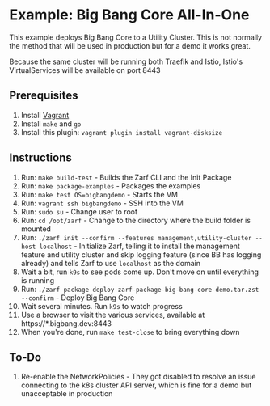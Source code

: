 # Example: Big Bang Core All-In-One

This example deploys Big Bang Core to a Utility Cluster. This is not normally the method that will be used in production but for a demo it works great.

Because the same cluster will be running both Traefik and Istio, Istio's VirtualServices will be available on port 8443

## Prerequisites

1. Install [Vagrant](https://www.vagrantup.com/)
2. Install `make` and `go`
3. Install this plugin: `vagrant plugin install vagrant-disksize`

## Instructions

1. Run: `make build-test` - Builds the Zarf CLI and the Init Package
2. Run: `make package-examples` - Packages the examples
3. Run: `make test OS=bigbangdemo` - Starts the VM
4. Run: `vagrant ssh bigbangdemo` - SSH into the VM
5. Run: `sudo su` - Change user to root
6. Run: `cd /opt/zarf` - Change to the directory where the build folder is mounted
7. Run: `./zarf init --confirm --features management,utility-cluster --host localhost` - Initialize Zarf, telling it to install the management feature and utility cluster and skip logging feature (since BB has logging already) and tells Zarf to use `localhost` as the domain
8. Wait a bit, run `k9s` to see pods come up. Don't move on until everything is running
9. Run: `./zarf package deploy zarf-package-big-bang-core-demo.tar.zst --confirm` - Deploy Big Bang Core
10. Wait several minutes. Run `k9s` to watch progress
11. Use a browser to visit the various services, available at https://*.bigbang.dev:8443
12. When you're done, run `make test-close` to bring everything down

## To-Do

1. Re-enable the NetworkPolicies - They got disabled to resolve an issue connecting to the k8s cluster API server, which is fine for a demo but unacceptable in production
